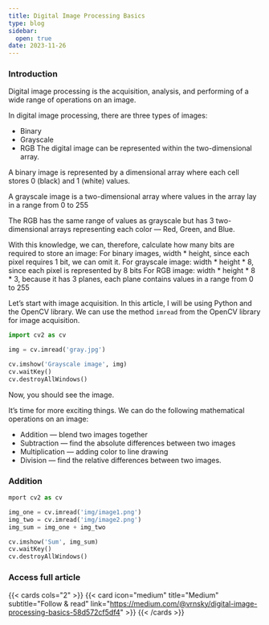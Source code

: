 ```yaml
---
title: Digital Image Processing Basics
type: blog
sidebar:
  open: true
date: 2023-11-26
---
```

### Introduction
Digital image processing is the acquisition, analysis, and performing of a wide range of operations on an image.

In digital image processing, there are three types of images:
- Binary
- Grayscale
- RGB
The digital image can be represented within the two-dimensional array.

A binary image is represented by a dimensional array where each cell stores 0 (black) and 1 (white) values.

A grayscale image is a two-dimensional array where values in the array lay in a range from 0 to 255

The RGB has the same range of values as grayscale but has 3 two-dimensional arrays representing each color — Red, Green, and Blue.

With this knowledge, we can, therefore, calculate how many bits are required to store an image:
For binary images, width * height, since each pixel requires 1 bit, we can omit it.
For grayscale image: width * height * 8, since each pixel is represented by 8 bits
For RGB image: width * height * 8 * 3, because it has 3 planes, each plane contains values in a range from 0 to 255

Let’s start with image acquisition. In this article, I will be using Python and the OpenCV library. 
We can use the method `imread` from the OpenCV library for image acquisition.

```python {filename="main.py"}
import cv2 as cv

img = cv.imread('gray.jpg')

cv.imshow('Grayscale image', img)
cv.waitKey()
cv.destroyAllWindows()
```

Now, you should see the image.

It’s time for more exciting things. We can do the following mathematical operations on an image:

- Addition — blend two images together
- Subtraction — find the absolute differences between two images
- Multiplication — adding color to line drawing
- Division — find the relative differences between two images.

### Addition
```python {filename="addition.py"}
mport cv2 as cv

img_one = cv.imread('img/image1.png')
img_two = cv.imread('img/image2.png')
img_sum = img_one + img_two

cv.imshow('Sum', img_sum)
cv.waitKey()
cv.destroyAllWindows()
```

### Access full article
{{< cards cols="2" >}}
{{< card icon="medium" title="Medium" subtitle="Follow & read" link="https://medium.com/@vrnsky/digital-image-processing-basics-58d572cf5df4" >}}
{{< /cards >}}